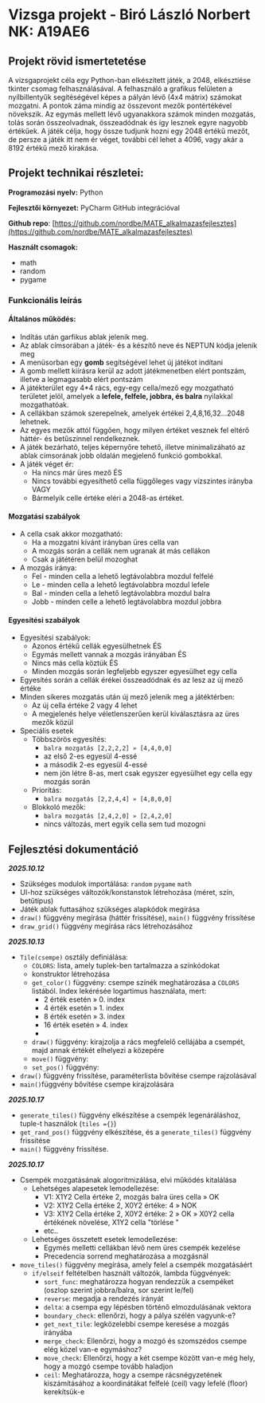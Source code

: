 # Vizsga projekt - Biró László Norbert NK: A19AE6

## Projekt rövid ismertetetése

A vizsgaprojekt céla egy Python-ban elkészített játék, a 2048, elkésztíése tkinter csomag felhasználásával. A felhasználó a grafikus felületen a nyílbillentyűk segítéségével  képes a pályán lévő (4x4 mátrix) számokat mozgatni. 
A pontok záma mindig az összevont mezők pontértékével növekszik. Az egymás mellett lévő ugyanakkora számok minden mozgatás, tolás során összeolvadnak, összeadódnak és így lesznek egyre nagyobb értékűek. A játék célja, hogy össze tudjunk hozni egy 2048 értékű mezőt, de persze a játék itt nem ér véget, további cél lehet a 4096, vagy akár a 8192 értékű mező kirakása.

## Projekt technikai részletei:
**Programozási nyelv:** Python

**Fejlesztői környezet:** PyCharm GitHub integrációval

**Github repo**: [https://github.com/nordbe/MATE_alkalmazasfejlesztes](https://github.com/nordbe/MATE_alkalmazasfejlesztes)

**Használt csomagok:** 
- math
- random
- pygame

### Funkcionális leírás

#### Általános működés:

- Indítás után garfikus ablak jelenik meg.
- Az ablak címsorában a játék- és a készítő neve és NEPTUN kódja jelenik meg
- A menüsorban egy **gomb** segítségével lehet új játékot indítani
- A gomb mellett kiírásra kerül az adott játékmenetben elért pontszám, illetve a legmagasabb elért pontszám
- A játékterület egy 4*4 rács, egy-egy cella/mező egy mozgatható területet jelöl, amelyek a **lefele, felfele, jobbra, és balra** nyilakkal mozgathatóak.
- A cellákban számok szerepelnek, amelyek értékei 2,4,8,16,32...2048 lehetnek.
- Az egyes mezők attól függően, hogy milyen értéket vesznek fel eltérő háttér- és betűszínnel rendelkeznek.
- A játék bezárható, teljes képernyőre tehető, illetve minimalizáható az ablak címsorának jobb oldalán megjelenő funkció gombokkal.
- A játék véget ér:
  - Ha nincs már üres mező ÉS
  - Nincs további egyesíthető cella függőleges vagy vízszintes irányba VAGY
  - Bármelyik celle értéke eléri a 2048-as értéket.

#### Mozgatási szabályok
- A cella csak akkor mozgatható:
  - Ha a mozgatni kívánt irányban üres cella van
  - A mozgás során a cellák nem ugranak át más cellákon
  - Csak a játétéren belül mozoghat
- A mozgás iránya:
  - Fel - minden cella a lehető legtávolabbra mozdul felfelé
  - Le - minden cella a lehető legtávolabbra mozdul lefele
  - Bal - minden cella a lehető legtávolabbra mozdul balra
  - Jobb - minden celle a lehető legtávolabbra mozdul jobbra

#### Egyesítési szabályok
- Egyesítési szabályok:
  - Azonos értékű cellák egyesülhetnek ÉS
  - Egymás mellett vannak a mozgás irányában ÉS
  - Nincs más cella köztük ÉS
  - Minden mozgás során legfeljebb egyszer egyesülhet egy cella
- Egyesítés során a cellák érékei összeadódnak és az lesz az új mező értéke
- Minden sikeres mozgatás után új mező jelenik meg a játéktérben:
  - Az új cella értéke 2 vagy 4 lehet
  - A megjelenés helye véletlenszerűen kerül kiválasztásra az üres mezők közül
- Speciális esetek
  - Többszörös egyesítés:  
    - `balra mozgatás [2,2,2,2] » [4,4,0,0]`
    - az első 2-es egyesül 4-essé
    - a második 2-es egyesül 4-essé
    - nem jön létre 8-as, mert csak egyszer egyesülhet egy cella egy mozgás során
  - Prioritás:
    - `balra mozgatás [2,2,4,4] » [4,8,0,0]`
  - Blokkoló mezők:
    - `balra mozgatás [2,4,2,0] » [2,4,2,0]`
    - nincs változás, mert egyik cella sem tud mozogni

## Fejlesztési dokumentáció
***2025.10.12***

- Szükséges modulok importálása: `random` `pygame` `math`
- UI-hoz szükséges változók/konstanstok létrehozása (méret, szín, betűtípus)
- Játék ablak futtasához szükséges alapkódok megírása
- `draw()` függvény megírása (háttér frissítése), `main()` függvény frissítése
- `draw_grid()` függvény megírása rács létrehozásához

***2025.10.13***

- `Tile(csempe)` osztály definiálása:
  - `COLORS`: lista, amely tuplek-ben tartalmazza a színkódokat
  - konstruktor létrehozása
  - `get_color()` függvény:  csempe színék meghatározása a `COLORS` listából. Index lekérésée logartimus használata, mert:
    - 2 érték esetén » 0. index
    - 4 érték esetén » 1. index
    - 8 érték esetén » 3. index
    - 16 érték esetén » 4. index
    - 
  - `draw()` függvény: kirajzolja a rács megfelelő cellájába a csempét, majd annak értékét elhelyezi a közepére
  - `move()` függvény: 
  - `set_pos()` függvény:
- `draw()` függvény frissítése, paraméterlista bővítése csempe rajzolásával
- `main()`függvény bővítése csempe kirajzolására

***2025.10.17***

- `generate_tiles()` függvény elkészítése a csempék legenáráláshoz, tuple-t használok (`tiles ={}`)
- `get_rand_pos()` függvény elkészítése, és a `generate_tiles()` függvény frissítése
- `main()` függvény frissítése.

***2025.10.17***
- Csempék mozgatásának alogoritmizálása, elvi működés kitalálása
  - Lehetséges alapesetek lemodellezése: 
    - V1: X1Y2 Cella értéke 2, mozgás balra üres cella » OK
    - V2: X1Y2 Cella értéke 2, X0Y2 értéke: 4 » NOK
    - V3: X1Y2 Cella értéke 2, X0Y2 értéke: 2 » OK » X0Y2 cella értékének növelése, X1Y2 cella "törlése "
    - etc..
  - Lehetséges összetett esetek lemodellezése:
    - Egymés melletti cellákban lévő nem üres csempék kezelése
    - Precedencia sorrend meghatározása a mozgásnál
- `move_tiles()` függvény megírása, amely felel  a csempék mozgatásáért
  - `if/elseif` feltételben használt változók, lambda függvények:
    - `sort_func`: meghatározza hogyan rendezzük a csempéket (oszlop szerint jobbra/balra, sor szerint le/fel)
    - `reverse`: megadja a rendezés irányát
    - `delta`: a csempa egy lépésben történő elmozdulásának vektora
    - `boundary_check`: ellenőrzi, hogy a pálya szélén vagyunk-e?
    - `get_next_tile`: legközelebbi csempe keresése a mozgás irányába
    - `merge_check`: Ellenőrzi, hogy a mozgó és szomszédos csempe elég közel van-e egymáshoz?
    - `move_check`: Ellenőrzi, hogy a két csempe között van-e még hely, hogy a mozgó csempe tovább haladjon
    - `ceil`: Meghatározza, hogy a csempe rácsnégyzetének kiszámításához a koordinátákat felfelé (ceil) vagy lefelé (floor) kerekítsük-e

 